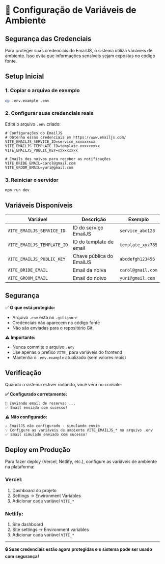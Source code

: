 # 🔐 Configuração de Variáveis de Ambiente

## Segurança das Credenciais

Para proteger suas credenciais do EmailJS, o sistema utiliza variáveis de ambiente. Isso evita que informações sensíveis sejam expostas no código fonte.

## Setup Inicial

### 1. Copiar o arquivo de exemplo
```bash
cp .env.example .env
```

### 2. Configurar suas credenciais reais

Edite o arquivo `.env` criado:

```env
# Configurações do EmailJS
# Obtenha essas credenciais em https://www.emailjs.com/
VITE_EMAILJS_SERVICE_ID=service_xxxxxxxxx
VITE_EMAILJS_TEMPLATE_ID=template_xxxxxxxxx
VITE_EMAILJS_PUBLIC_KEY=xxxxxxxxx

# Emails dos noivos para receber as notificações
VITE_BRIDE_EMAIL=carol@gmail.com
VITE_GROOM_EMAIL=yuri@gmail.com
```

### 3. Reiniciar o servidor
```bash
npm run dev
```

## Variáveis Disponíveis

| Variável | Descrição | Exemplo |
|----------|-----------|---------|
| `VITE_EMAILJS_SERVICE_ID` | ID do serviço EmailJS | `service_abc123` |
| `VITE_EMAILJS_TEMPLATE_ID` | ID do template de email | `template_xyz789` |
| `VITE_EMAILJS_PUBLIC_KEY` | Chave pública do EmailJS | `abcdefgh123456` |
| `VITE_BRIDE_EMAIL` | Email da noiva | `carol@gmail.com` |
| `VITE_GROOM_EMAIL` | Email do noivo | `yuri@gmail.com` |

## Segurança

✅ **O que está protegido:**
- Arquivo `.env` está no `.gitignore`
- Credenciais não aparecem no código fonte
- Não são enviadas para o repositório Git

⚠️ **Importante:**
- Nunca commite o arquivo `.env`
- Use apenas o prefixo `VITE_` para variáveis do frontend
- Mantenha o `.env.example` atualizado (sem valores reais)

## Verificação

Quando o sistema estiver rodando, você verá no console:

**✅ Configurado corretamente:**
```
📧 Enviando email de reserva: ...
✅ Email enviado com sucesso!
```

**⚠️ Não configurado:**
```
⚠️ EmailJS não configurado - simulando envio
💡 Configure as variáveis de ambiente VITE_EMAILJS_* no arquivo .env
✅ Email simulado enviado com sucesso!
```

## Deploy em Produção

Para fazer deploy (Vercel, Netlify, etc.), configure as variáveis de ambiente na plataforma:

### Vercel:
1. Dashboard do projeto
2. Settings → Environment Variables
3. Adicionar cada variável `VITE_*`

### Netlify:
1. Site dashboard
2. Site settings → Environment variables
3. Adicionar cada variável `VITE_*`

---

**🔒 Suas credenciais estão agora protegidas e o sistema pode ser usado com segurança!**
